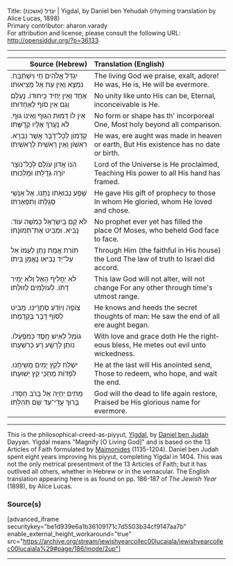 <html>
<head></head>
<body>
Title: יִגְדַּל (אשכנז)‏ | Yigdal, by Daniel ben Yehudah (rhyming translation by Alice Lucas, 1898)<br />
Primary contributor: aharon.varady<br />
For attribution and license, please consult the following URL: <a href="http://opensiddur.org/?p=36133">http://opensiddur.org/?p=36133</a>
<p />
<hr />

<table style="margin-left: auto;margin-right: auto;" class="draggable">
<thead><tr><th id="x" style="text-align: right;">Source (Hebrew)</th><th style="text-align: left;">Translation (English)</th></tr></thead>
<tbody>
<tr><td style="vertical-align:top;">
<div class="liturgy" lang="he">
יִגְדַּל אֱלֹהִים חַי וְיִשְׁתַּבַּח. 
נִמְצָא וְאֵין עֵת אֶל מְצִיאוּתוֹ׃
</span></div></td>
 
<td style="vertical-align:top;">
<div class="english" lang="en">
The living God we praise, exalt, adore!
He was, He is, He will be evermore.
</div></td></tr>


<tr><td style="vertical-align:top;">
<div class="liturgy" lang="he">
אֶחָד וְאֵין יָחִיד כְּיִחוּדוֹ.
נֶעְלָם וְגַם אֵין סוֹף לְאַחְדּוּתוֹ׃
</span></div></td>
 
<td style="vertical-align:top;">
<div class="english" lang="en">
No unity like unto His can be,
Eternal, inconceivable is He.
</div></td></tr>


<tr><td style="vertical-align:top;">
<div class="liturgy" lang="he">
אֵין לוֹ דְמוּת הַגּוּף וְאֵינוֹ גּוּף.
לֹא נַעֲרֹךְ אֵלָיו קְדֻשָּׁתוֹ׃
</span></div></td>
 
<td style="vertical-align:top;">
<div class="english" lang="en">
No form or shape has th' incorporeal One,
Most holy beyond all comparison.
</div></td></tr>


<tr><td style="vertical-align:top;">
<div class="liturgy" lang="he">
קַדְמוֹן לְכָל־דָּבָר אֲשֶׁר נִבְרָא. 
רִאשׁוֹן וְאֵין רֵאשִׁית לְרֵאשִׁיתוֹ׃
</span></div></td>
 
<td style="vertical-align:top;">
<div class="english" lang="en">
He was, ere aught was made in heaven or earth,
But His existence has no date or birth.
</div></td></tr>


<tr><td style="vertical-align:top;">
<div class="liturgy" lang="he">
הִנּוֹ אֲדוֹן עוֹלָם לְכָל־נוֹצָר 
יוֹרֶה גְּדֻלָּתוֹ וּמַלְכוּתוֹ׃
</span></div></td>
 
<td style="vertical-align:top;">
<div class="english" lang="en">
Lord of the Universe is He proclaimed,
Teaching His power to all His hand has framed.
</div></td></tr>


<tr><td style="vertical-align:top;">
<div class="liturgy" lang="he">
שֶֽׁפַע נְבוּאָתוֹ נְתָנוֹ. 
אֶל אַנְשֵׁי סְגֻלָּתוֹ וְתִפְאַרְתּוֹ׃
</span></div></td>
 
<td style="vertical-align:top;">
<div class="english" lang="en">
He gave His gift of prophecy to those
In whom He gloried, whom He loved and chose.
</div></td></tr>


<tr><td style="vertical-align:top;">
<div class="liturgy" lang="he">
לֹא קָם בְּיִשְׂרָאֵל כְּמֹשֶׁה עוֹד.
נָבִיא. וּמַבִּיט אֶת־תְּמוּנָתוֹ׃‏
</span></div></td>
 
<td style="vertical-align:top;">
<div class="english" lang="en">
No prophet ever yet has filled the place
Of Moses, who beheld God face to face.
</div></td></tr>


<tr><td style="vertical-align:top;">
<div class="liturgy" lang="he">
תּוֹרַת אֱמֶת נָתַן לְעַמּוֹ אֵל 
עַל־יַד נְבִיאוֹ נֶאֱמַן בֵּיתוֹ׃
</span></div></td>
 
<td style="vertical-align:top;">
<div class="english" lang="en">
Through Him (the faithful in His house) the Lord
The law of truth to Israel did accord.
</div></td></tr>


<tr><td style="vertical-align:top;">
<div class="liturgy" lang="he">
לֹא יַחֲלִיף הָאֵל וְלֹא יָמִיר דָּתוֹ.
לְעוֹלָמִים לְזוּלָתוֹ׃
</span></div></td>
 
<td style="vertical-align:top;">
<div class="english" lang="en">
This law God will not alter, will not change
For any other through time's utmost range.
</div></td></tr>


<tr><td style="vertical-align:top;">
<div class="liturgy" lang="he">
צוֹפֶה וְיוֹדֵעַ סְתָרֵֽינוּ. 
מַבִּיט לְסוֹף דָּבָר בְּקַדְמָתוֹ׃
</span></div></td>
 
<td style="vertical-align:top;">
<div class="english" lang="en">
He knows and heeds the secret thoughts of man:
He saw the end of all ere aught began.
</div></td></tr>


<tr><td style="vertical-align:top;">
<div class="liturgy" lang="he">
גּוֹמֵל לְאִישׁ חֶֽסֶד כְּמִפְעָלוֹ. 
נוֹתֵן לְרָשָׁע רָע כְּרִשְׁעָתוֹ׃
</span></div></td>
 
<td style="vertical-align:top;">
<div class="english" lang="en">
With love and grace doth He the righteous bless,
He metes out evil unto wickedness.
</div></td></tr>


<tr><td style="vertical-align:top;">
<div class="liturgy" lang="he">
יִשְׁלַח לְקֵץ יָמִים מְשִׁיחֵֽנוּ. 
לִפְדּוֹת מְחַכֵּי קֵץ יְשׁוּעָתוֹ׃
</span></div></td>
 
<td style="vertical-align:top;">
<div class="english" lang="en">
He at the last will His anointed send,
Those to redeem, who hope, and wait the end.
</div></td></tr>


<tr><td style="vertical-align:top;">
<div class="liturgy" lang="he">
מֵתִים יְחַיֶּה אֵל בְּרֹב חַסְדּוֹ.
בָּרוּךְ עֲדֵי־עַד שֵׁם תְּהִלָּתוֹ׃
</span></div></td>
 
<td style="vertical-align:top;">
<div class="english" lang="en">
God will the dead to life again restore,
Praised be His glorious name for evermore.
</div></td></tr>
</tbody></table>

<hr />

This is the philosophical-creed-as-piyyut, <a href="http://en.wikipedia.org/wiki/Yigdal">Yigdal</a>, by <a href="http://en.wikipedia.org/wiki/Daniel_ben_Judah">Daniel ben Judah</a> Dayyan. Yigdal means "Magnify [O Living God]" and is based on the 13 Articles of Faith formulated by <a href="http://en.wikipedia.org/wiki/Maimonides">Maimonides</a> (1135-1204). Daniel ben Judah spent eight years  improving his piyyut, completing Yigdal in 1404.  This was not the only metrical presentment of the 13 Articles of Faith; but it has outlived all others, whether in Hebrew or in the vernacular. The English translation appearing here is as found on pp. 186-187 of <em>The Jewish Year</em> (1898), by Alice Lucas.

<h3>Source(s)</h3>

[advanced_iframe securitykey="be1d939e6a1b36109171c7d5503b34cf9147aa7b" enable_external_height_workaround="true" src="https://archive.org/stream/jewishyearcollec00lucaiala/jewishyearcollec00lucaiala%29#page/186/mode/2up"]

<hr />

&nbsp;
</body>
</html>
